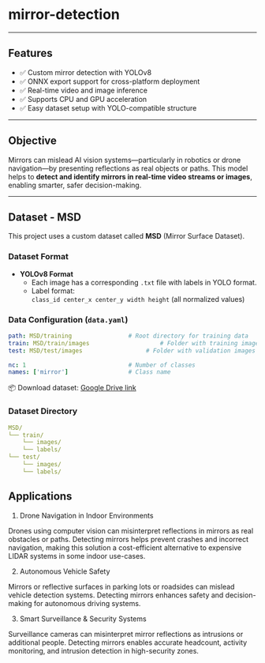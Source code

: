# mirror-detection

---

##  Features

- ✅ Custom mirror detection with YOLOv8
- ✅ ONNX export support for cross-platform deployment
- ✅ Real-time video and image inference
- ✅ Supports CPU and GPU acceleration
- ✅ Easy dataset setup with YOLO-compatible structure

---

##  Objective

Mirrors can mislead AI vision systems—particularly in robotics or drone navigation—by presenting reflections as real objects or paths. This model helps to **detect and identify mirrors in real-time video streams or images**, enabling smarter, safer decision-making.

---

##  Dataset - MSD

This project uses a custom dataset called **MSD** (Mirror Surface Dataset).

### Dataset Format

- **YOLOv8 Format**
  - Each image has a corresponding `.txt` file with labels in YOLO format.
  - Label format:  
    `class_id center_x center_y width height` (all normalized values)

### Data Configuration (`data.yaml`)

```yaml
path: MSD/training                # Root directory for training data
train: MSD/train/images                    # Folder with training images
test: MSD/test/images                  # Folder with validation images

nc: 1                             # Number of classes
names: ['mirror']                 # Class name
```
📦 Download dataset: [Google Drive link](https://drive.google.com/drive/folders/1uIwLq1fSGvAVQhgAzU1Q7tI2ZmRPj1Rg?usp=drive_link)
### Dataset Directory
```yaml
MSD/
└── train/
    └── images/
    └── labels/
└── test/
    └── images/
    └── labels/
```
## Applications
1. Drone Navigation in Indoor Environments

Drones using computer vision can misinterpret reflections in mirrors as real obstacles or paths. Detecting mirrors helps prevent crashes and incorrect navigation, making this solution a cost-efficient alternative to expensive LIDAR systems in some indoor use-cases.

2. Autonomous Vehicle Safety

Mirrors or reflective surfaces in parking lots or roadsides can mislead vehicle detection systems. Detecting mirrors enhances safety and decision-making for autonomous driving systems.

3. Smart Surveillance & Security Systems

Surveillance cameras can misinterpret mirror reflections as intrusions or additional people. Detecting mirrors enables accurate headcount, activity monitoring, and intrusion detection in high-security zones.
